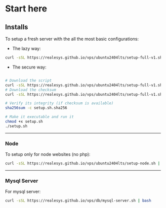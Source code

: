 # Start here

## Installs
To setup a fresh server with the all the most basic configurations:

- The lazy way:
```bash
curl -sSL https://realesys.github.io/vps/ubuntu2404lts/setup-full-v1.sh | bash
```
- The secure way:
```bash

# Download the script 
curl -sSL https://realesys.github.io/vps/ubuntu2404lts/setup-full-v1.sh -o setup.sh
# Download the checksum 
curl -sSL https://realesys.github.io/vps/ubuntu2404lts/setup-full-v1.sh.sha256 -o setup.sh.sha256

# Verify its integrity (if checksum is available)
sha256sum -c setup.sh.sha256

# Make it executable and run it
chmod +x setup.sh
./setup.sh
```

---

### Node

To setup only for node websites (no php):
```bash
curl -sSL https://realesys.github.io/vps/ubuntu2404lts/setup-node.sh | bash
```

---

### Mysql Server 

For mysql server:
```bash
curl -sSL https://realesys.github.io/vps/db/mysql-server.sh | bash
```
